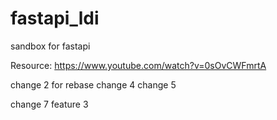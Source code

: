 # fastapi_ldi
sandbox for fastapi 

Resource: 
https://www.youtube.com/watch?v=0sOvCWFmrtA

change 2 for rebase
change 4
change 5


change 7 feature 3
